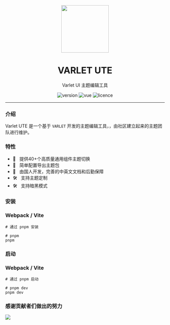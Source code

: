 
<div align="center">
  <a href="https://varlet.gitee.io/varlet-ui">
    <img src="https://varlet.gitee.io/varlet-ui/logo.svg" width="150">
  </a>
  <h1>VARLET UTE</h1>
  <p>Varlet UI 主题编辑工具</p>
  <p>
    <img src="https://img.shields.io/npm/v/@varlet/ui?style=flat-square" alt="version">
    <img src="https://img.shields.io/badge/vue-v3.2.0%2B-%23407fbc" alt="vue">
    <img src="https://img.shields.io/npm/l/@varlet/ui.svg" alt="licence">
  </p>
</div>

---

### 介绍

Varlet UTE 是一个基于 `VARLET` 开发的主题编辑工具，，由社区建立起来的主题团队进行维护。

### 特性
- 🚀 &nbsp; 提供40+个高质量通用组件主题切换
- 🚀 &nbsp; 简单配置导出主题包
- 💪 &nbsp; 由国人开发，完善的中英文文档和后勤保障
- 🛠️ &nbsp; 支持主题定制
- 🛠️ &nbsp; 支持暗黑模式

### 安装

### Webpack / Vite
```shell
# 通过 pnpm 安装

# pnpm
pnpm
```

### 启动


### Webpack / Vite
```shell
# 通过 pnpm 启动

# pnpm dev
pnpm dev
```

### 感谢贡献者们做出的努力

<a href="https://github.com/sdhushu/varlet-ute/graphs/contributors">
  <img src="https://contrib.rocks/image?repo=sdhushu/varlet-ute" />
</a>

